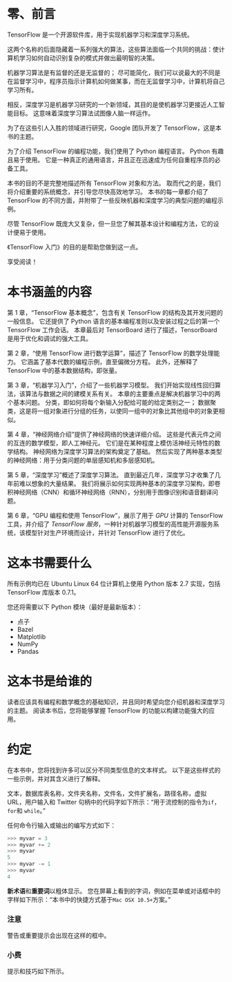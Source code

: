 # 零、前言

TensorFlow 是一个开源软件库，用于实现机器学习和深度学习系统。

这两个名称的后面隐藏着一系列强大的算法，这些算法面临一个共同的挑战：使计算机学习如何自动识别复杂的模式并做出最明智的决策。

机器学习算法是有监督的还是无监督的； 尽可能简化，我们可以说最大的不同是在监督学习中，程序员指示计算机如何做某事，而在无监督学习中，计算机将自己学习所有。

相反，深度学习是机器学习研究的一个新领域，其目的是使机器学习更接近人工智能目标。 这意味着深度学习算法试图像人脑一样运作。

为了在这些引人入胜的领域进行研究，Google 团队开发了 TensorFlow，这是本书的主题。

为了介绍 TensorFlow 的编程功能，我们使用了 Python 编程语言。 Python 有趣且易于使用。 它是一种真正的通用语言，并且正在迅速成为任何自重程序员的必备工具。

本书的目的不是完整地描述所有 TensorFlow 对象和方法。 取而代之的是，我们将介绍重要的系统概念，并引导您尽快高效地学习。 本书的每一章都介绍了 TensorFlow 的不同方面，并附带了一些反映机器和深度学习的典型问题的编程示例。

尽管 TensorFlow 既庞大又复杂，但一旦您了解其基本设计和编程方法，它的设计便易于使用。

《TensorFlow 入门》的目的是帮助您做到这一点。

享受阅读！

# 本书涵盖的内容

第 1 章，“TensorFlow 基本概念”，包含有关 TensorFlow 的结构及其开发问题的一般信息。 它还提供了 Python 语言的基本编程准则以及安装过程之后的第一个 TensorFlow 工作会话。 本章最后对 TensorBoard 进行了描述，TensorBoard 是用于优化和调试的强大工具。

第 2 章，“使用 TensorFlow 进行数学运算”，描述了 TensorFlow 的数学处理能力。 它涵盖了基本代数的编程示例，直至偏微分方程。 此外，还解释了 TensorFlow 中的基本数据结构，即张量。

第 3 章，“机器学习入门”，介绍了一些机器学习模型。 我们开始实现线性回归算法，该算法与数据之间的建模关系有关。 本章的主要重点是解决机器学习中的两个基本问题。 分类，即如何将每个新输入分配给可能的给定类别之一； 数据聚类，这是将一组对象进行分组的任务，以使同一组中的对象比其他组中的对象更相似。

第 4 章，“神经网络介绍”提供了神经网络的快速详细介绍。 这些是代表元件之间的互连的数学模型，即人工神经元。 它们是在某种程度上模仿活神经元特性的数学结构。 神经网络为深度学习算法的架构奠定了基础。 然后实现了两种基本类型的神经网络：用于分类问题的单层感知机和多层感知机。

第 5 章，“深度学习”概述了深度学习算法。 直到最近几年，深度学习才收集了几年前难以想象的大量结果。 我们将展示如何实现两种基本的深度学习架构，即卷积神经网络（CNN）和循环神经网络（RNN），分别用于图像识别和语音翻译问题。

第 6 章，“GPU 编程和使用 TensorFlow”，展示了用于 *GPU* 计算的 TensorFlow 工具，并介绍了 *TensorFlow 服务*，一种针对机器学习模型的高性能开源服务系统，该模型针对生产环境而设计，并针对 TensorFlow 进行了优化。

# 这本书需要什么

所有示例均已在 Ubuntu Linux 64 位计算机上使用 Python 版本 2.7 实现，包括 TensorFlow 库版本 0.7.1。

您还将需要以下 Python 模块（最好是最新版本）：

*   点子
*   Bazel
*   Matplotlib
*   NumPy
*   Pandas

# 这本书是给谁的

读者应该具有编程和数学概念的基础知识，并且同时希望向您介绍机器和深度学习的主题。 阅读本书后，您将能够掌握 TensorFlow 的功能以构建功能强大的应用。

# 约定

在本书中，您将找到许多可以区分不同类型信息的文本样式。 以下是这些样式的一些示例，并对其含义进行了解释。

文本，数据库表名称，文件夹名称，文件名，文件扩展名，路径名称，虚拟 URL，用户输入和 Twitter 句柄中的代码字如下所示：“用于流控制的指令为`if`，`for`和 `while`。”

任何命令行输入或输出的编写方式如下：

```py
>>> myvar = 3
>>> myvar += 2
>>> myvar
5
>>> myvar -= 1
>>> myvar
4

```

**新术语**和**重要词**以粗体显示。 您在屏幕上看到的字词，例如在菜单或对话框中的字样如下所示：“本书中的快捷方式基于`Mac OSX 10.5+`方案。”

### 注意

警告或重要提示会出现在这样的框中。

### 小费

提示和技巧如下所示。